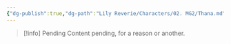 ```yaml
---
{"dg-publish":true,"dg-path":"Lily Reverie/Characters/02. MG2/Thana.md","permalink":"/lily-reverie/characters/02-mg-2/thana/","created":"2024-01-20T03:12:51.328-03:00","updated":"2024-01-20T04:32:38.820-03:00"}
---
```



>[!info] Pending
>Content pending, for a reason or another.